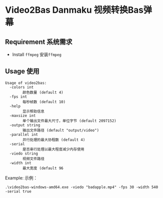 # Video2Bas Danmaku 视频转换Bas弹幕

## Requirement 系统需求

- Install `ffmpeg` 安装`ffmpeg`


## Usage 使用

```shell
Usage of video2bas:
  -colors int
        颜色数量 (default 4)
  -fps int
        每秒帧数 (default 10)
  -help
        显示帮助信息
  -maxsize int
        单个输出文件最大尺寸，单位字节 (default 2097152)
  -output string
        输出文件路径 (default "output/video")
  -parallel int
        并行处理的最大协程数 (default 4)
  -serial
        是否串行处理以最大程度减少内存使用
  -viedo string
        视频文件路径
  -width int
        最大宽度 (default 96
```

Example: 示例：
```shell
.\video2bas-windows-amd64.exe -viedo "badapple.mp4" -fps 30 -width 540 -serial true
```